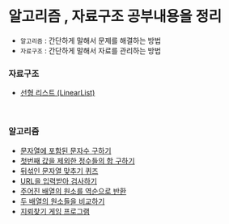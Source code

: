 # 알고리즘 , 자료구조 공부내용을 정리
- `알고리즘` : 간단하게 말해서 문제를 해결하는 방법
- `자료구조` : 간단하게 말해서 자료를 관리하는 방법

### 자료구조
- [선형 리스트 (LinearList)](https://github.com/KIMHUEMANG/Algorithm-DataStructures/blob/master/자료구조/LinearList.md)


<br>

### 알고리즘
- [문자열에 포함된 문자수 구하기](https://github.com/KIMHUEMANG/Algorithm-DataStructures/blob/master/알고리즘/string1.md)
- [첫번째 값을 제외한 정수들의 합 구하기](https://github.com/KIMHUEMANG/Algorithm-DataStructures/blob/master/알고리즘/string2.md)
- [뒤섞인 문자열 맞추기 퀴즈](https://github.com/KIMHUEMANG/Algorithm-DataStructures/blob/master/알고리즘/stringtest.md)
- [URL을 입력받아 검사하기](https://github.com/KIMHUEMANG/Algorithm-DataStructures/blob/master/알고리즘/string3.md)
- [주어진 배열의 원소를 역순으로 반환](https://github.com/KIMHUEMANG/Algorithm-DataStructures/blob/master/알고리즘/string4.md)
- [두 배열의 원소들을 비교하기](https://github.com/KIMHUEMANG/Algorithm-DataStructures/blob/master/알고리즘/string4.md)
- [지뢰찾기 게임 프로그램](https://github.com/KIMHUEMANG/Algorithm-DataStructures/blob/master/알고리즘/string4.md)
